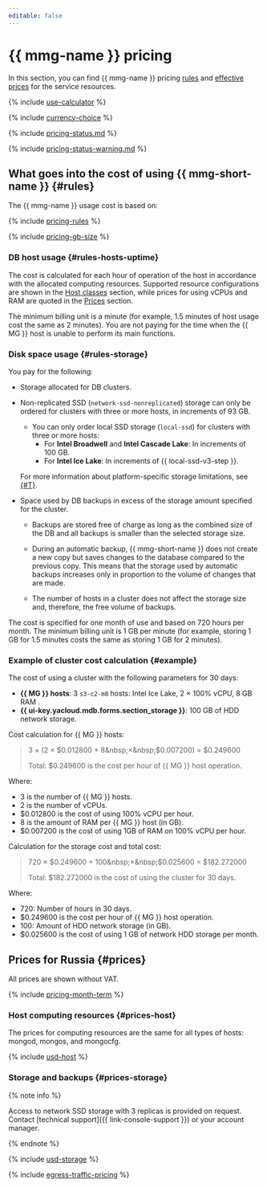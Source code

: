 ```yaml
---
editable: false
---
```


# {{ mmg-name }} pricing



In this section, you can find {{ mmg-name }} pricing [rules](#rules) and [effective prices](#prices) for the service resources.

{% include [use-calculator](../_includes/pricing/use-calculator.md) %}

{% include [currency-choice](../_includes/pricing/currency-choice.md) %}

{% include [pricing-status.md](../_includes/mdb/pricing-status.md) %}

{% include [pricing-status-warning.md](../_includes/mdb/pricing-status-warning.md) %}

## What goes into the cost of using {{ mmg-short-name }} {#rules}

The {{ mmg-name }} usage cost is based on:

{% include [pricing-rules](../_includes/mdb/pricing-rules.md) %}

{% include [pricing-gb-size](../_includes/pricing-gb-size.md) %}

### DB host usage {#rules-hosts-uptime}

The cost is calculated for each hour of operation of the host in accordance with the allocated computing resources. Supported resource configurations are shown in the [Host classes](concepts/instance-types.md) section, while prices for using vCPUs and RAM are quoted in the [Prices](#prices) section.

The minimum billing unit is a minute (for example, 1.5 minutes of host usage cost the same as 2 minutes). You are not paying for the time when the {{ MG }} host is unable to perform its main functions.

### Disk space usage {#rules-storage}

You pay for the following:

* Storage allocated for DB clusters.


* Non-replicated SSD (`network-ssd-nonreplicated`) storage can only be ordered for clusters with three or more hosts, in increments of 93 GB.

   * You can only order local SSD storage (`local-ssd`) for clusters with three or more hosts:
      * For **Intel Broadwell** and **Intel Cascade Lake**: In increments of 100 GB.
      * For **Intel Ice Lake**: In increments of {{ local-ssd-v3-step }}.

   For more information about platform-specific storage limitations, see [{#T}](./concepts/storage.md).


* Space used by DB backups in excess of the storage amount specified for the cluster.

   * Backups are stored free of charge as long as the combined size of the DB and all backups is smaller than the selected storage size.

   * During an automatic backup, {{ mmg-short-name }} does not create a new copy but saves changes to the database compared to the previous copy. This means that the storage used by automatic backups increases only in proportion to the volume of changes that are made.

   * The number of hosts in a cluster does not affect the storage size and, therefore, the free volume of backups.

The cost is specified for one month of use and based on 720 hours per month. The minimum billing unit is 1 GB per minute (for example, storing 1 GB for 1.5 minutes costs the same as storing 1 GB for 2 minutes).

### Example of cluster cost calculation {#example}

The cost of using a cluster with the following parameters for 30 days:

* **{{ MG }} hosts**: 3 `s3-c2-m8` hosts: Intel Ice Lake, 2 × 100% vCPU, 8 GB RAM .
* **{{ ui-key.yacloud.mdb.forms.section_storage }}**: 100 GB of HDD network storage.

Cost calculation for {{ MG }} hosts:



> 3 × (2&nbsp;×&nbsp;$0.012800 + 8&nbsp;×&nbsp;$0.007200) = $0.249600
>
> Total: $0.249600 is the cost per hour of {{ MG }} host operation.

Where:
* 3 is the number of {{ MG }} hosts.
* 2 is the number of vCPUs.
* $0.012800 is the cost of using 100% vCPU per hour.
* 8 is the amount of RAM per {{ MG }} host (in GB).
* $0.007200 is the cost of using 1GB of RAM on 100% vCPU per hour.


Calculation for the storage cost and total cost:



> 720 × $0.249600 + 100&nbsp;×&nbsp;$0.025600 = $182.272000
>
> Total: $182.272000 is the cost of using the cluster for 30 days.

Where:
* 720: Number of hours in 30 days.
* $0.249600 is the cost per hour of {{ MG }} host operation.
* 100: Amount of HDD network storage (in GB).
* $0.025600 is the cost of using 1 GB of network HDD storage per month.



## Prices for Russia {#prices}



All prices are shown without VAT.


{% include [pricing-month-term](../_includes/mdb/pricing-month-term.md) %}

### Host computing resources {#prices-host}

The prices for computing resources are the same for all types of hosts: mongod, mongos, and mongocfg.



{% include [usd-host](../_pricing/managed-mongodb/usd-host.md) %}



### Storage and backups {#prices-storage}


{% note info %}

Access to network SSD storage with 3 replicas is provided on request. Contact [technical support]({{ link-console-support }}) or your account manager.

{% endnote %}




{% include [usd-storage](../_pricing/managed-mongodb/usd-storage.md) %}


{% include [egress-traffic-pricing](../_includes/egress-traffic-pricing.md) %}

